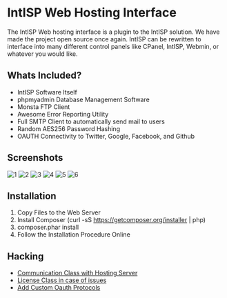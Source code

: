 # IntISP Web Hosting Interface

The IntISP Web hosting interface is a plugin to the IntISP solution. We have made the project open source once again. IntISP can be rewritten to interface into many different control panels like CPanel, IntISP, Webmin, or whatever you would like. 

## Whats Included?

- IntISP Software Itself
- phpmyadmin Database Management Software
- Monsta FTP Client
- Awesome Error Reporting Utility
- Full SMTP Client to automatically send mail to users
- Random AES256 Password Hashing
- OAUTH Connectivity to Twitter, Google, Facebook, and Github

## Screenshots

![1](https://github.com/INTisp/INTisp/blob/master/screenshots/1.png?raw=true)
![2](https://github.com/INTisp/INTisp/blob/master/screenshots/2.png?raw=true)
![3](https://github.com/INTisp/INTisp/blob/master/screenshots/3.png?raw=true)
![4](https://github.com/INTisp/INTisp/blob/master/screenshots/4.png?raw=true)
![5](https://github.com/INTisp/INTisp/blob/master/screenshots/5.png?raw=true)
![6](https://github.com/INTisp/INTisp/blob/master/screenshots/6.png?raw=true)

## Installation

1. Copy Files to the Web Server
2. Install Composer (curl -sS https://getcomposer.org/installer | php)
3. composer.phar install
4. Follow the Installation Procedure Online

## Hacking

- [Communication Class with Hosting Server](https://github.com/INTisp/INTisp/blob/master/includes/classes/communication.class.php)
- [License Class in case of issues](https://github.com/INTisp/INTisp/blob/master/includes/classes/license.class.php)
- [Add Custom Oauth Protocols](https://github.com/INTisp/INTisp/tree/master/includes/oauth)
